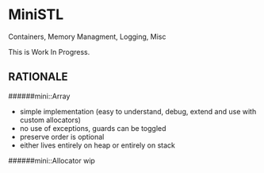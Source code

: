 # MiniSTL
Containers, Memory Managment, Logging, Misc

This is Work In Progress. 


## RATIONALE

######mini::Array
- simple implementation (easy to understand, debug, extend and use with custom allocators)
- no use of exceptions, guards can be toggled
- preserve order is optional
- either lives entirely on heap or entirely on stack

######mini::Allocator
wip
